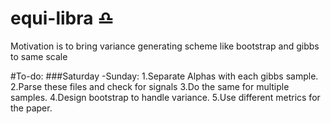 # equi-libra :libra:

Motivation is to bring variance generating scheme like bootstrap and gibbs to same scale 

#To-do:
###Saturday -Sunday:
1.Separate Alphas with each gibbs sample.
2.Parse these files and check for signals
3.Do the same for multiple samples.
4.Design bootstrap to handle variance.
5.Use different metrics for the paper.
